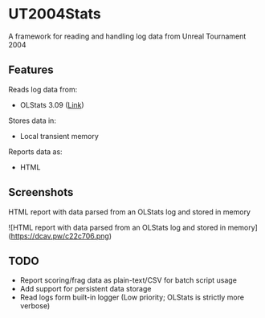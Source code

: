 # UT2004Stats

A framework for reading and handling log data from Unreal Tournament 2004

## Features

Reads log data from:
  - OLStats 3.09 ([Link](https://www.dr-lex.be/software/olstats.html))
  
Stores data in:
  - Local transient memory
  
Reports data as:
  - HTML

## Screenshots

HTML report with data parsed from an OLStats log and stored in memory

![HTML report with data parsed from an OLStats log and stored in memory]
(https://dcav.pw/c22c706.png)

## TODO

- Report scoring/frag data as plain-text/CSV for batch script usage 
- Add support for persistent data storage
- Read logs form built-in logger (Low priority; OLStats is strictly more verbose)

